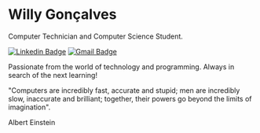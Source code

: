 # Willy Gonçalves

Computer Technician and Computer Science Student.

[![Linkedin Badge](https://img.shields.io/badge/-Willy%20Gonçalves-20639B?style=flat-square&logo=Linkedin&logoColor=white&link=https://www.linkedin.com/in/willy-gon%C3%A7alves-1806/)](https://www.linkedin.com/in/willy-gon%C3%A7alves-1806/) 
[![Gmail Badge](https://img.shields.io/badge/-willygoncalvescampos@gmail.com-B23121?style=flat-square&logo=Gmail&logoColor=white&link=mailto:willygoncalvescampos@gmail.com)](mailto:willygoncalvescampos@gmail.com)

Passionate from the world of technology and programming. Always in search of the next learning!


"Computers are incredibly fast, accurate and stupid; men are incredibly slow, inaccurate and brilliant; together, their powers go beyond the limits of imagination".

Albert Einstein
